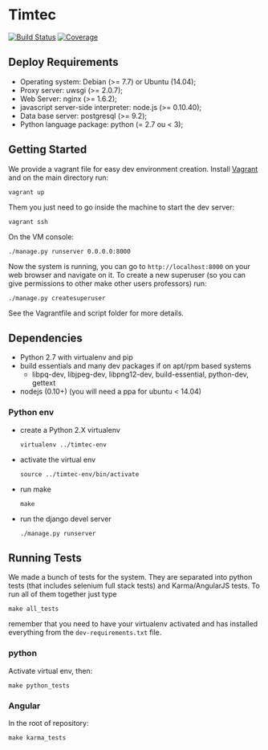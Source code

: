# Timtec

[![Build Status](https://drone.io/github.com/hacklabr/timtec/status.png)](https://drone.io/github.com/hacklabr/timtec/latest)
[![Coverage](https://coveralls.io/repos/hacklabr/timtec/badge.png)](https://coveralls.io/r/hacklabr/timtec)

## Deploy Requirements
* Operating system: Debian (>= 7.7) or Ubuntu (14.04);
* Proxy server: uwsgi (>= 2.0.7);
* Web Server: nginx (>= 1.6.2);
* javascript server-side interpreter: node.js (>= 0.10.40);
* Data base server: postgresql (>= 9.2);
* Python language package: python (= 2.7 ou < 3);


## Getting Started

We provide a vagrant file for easy dev environment creation. Install
[Vagrant](http://www.vagrantup.com/) and on the main directory run:

    vagrant up

Them you just need to go inside the machine to start the dev server:

    vagrant ssh

On the VM console:

    ./manage.py runserver 0.0.0.0:8000

Now the system is running, you can go to `http://localhost:8000` on your web
browser and navigate on it.
To create a new superuser (so you can give permissions to other make other users professors) run:

    ./manage.py createsuperuser

See the Vagrantfile and script folder for more details.



## Dependencies


* Python 2.7 with virtualenv and pip
* build essentials and many dev packages if on apt/rpm based systems
    * libpq-dev, libjpeg-dev, libpng12-dev, build-essential, python-dev, gettext
* nodejs (0.10+) (you will need a ppa for ubuntu < 14.04)

### Python env


* create a Python 2.X virtualenv

    `virtualenv ../timtec-env`

* activate the virtual env

    `source ../timtec-env/bin/activate`

* run make

    `make`

* run the django devel server

    `./manage.py runserver`

## Running Tests

We made a bunch of tests for the system. They are separated into python tests
(that includes selenium full stack tests) and Karma/AngularJS tests. To run all
of them together just type

    make all_tests

remember that you need to have your virtualenv activated and has installed
everything from the `dev-requirements.txt` file.

### python

Activate virtual env, then:

    make python_tests

### Angular

In the root of repository:

    make karma_tests

